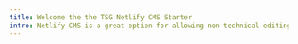 ```yaml
---
title: Welcome the the TSG Netlify CMS Starter
intro: Netlify CMS is a great option for allowing non-technical editing of web content.
---
```

